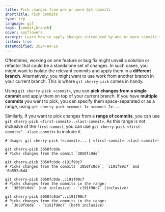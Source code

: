 ```yaml
---
title: Pick changes from one or more Git commits
shortTitle: Pick commits
type: tip
language: git
tags: [commit,branch]
cover: sunflowers
excerpt: Learn how to apply changes introduced by one or more commits to your current branch (cherry-picking).
listed: true
dateModified: 2024-04-16
---
```


Oftentimes, working on one feature or bug fix might unveil a solution or refactor that could be a standalone set of changes. In such cases, you might want to isolate the relevant commits and apply them in a **different branch**. Alternatively, you might want to use work from another branch in your current branch. This is where `git cherry-pick` comes in handy.

Using `git cherry-pick <commit>`, you can **pick changes from a single commit** and apply them on top of your current branch. If you have **multiple commits** you want to pick, you can specify them space-separated or as a range, using `git cherry-pick <commit-1> <commit-2>...`.

Similarly, if you want to pick changes from a **range of commits**, you can use `git cherry-pick <first-commit>..<last-commit>`. As this range is not inclusive of the `first-commit`, you can use `git cherry-pick <first-commit>^..<last-commit>` to include it.

```shell
# Usage: git cherry-pick (<commit>... | <first-commit>..<last-commit>)

git cherry-pick 3050fc0de
# Picks changes from the commit `3050fc0de`

git cherry-pick 3050fc0de c191f90c7
# Picks changes from the commits `3050fc0de`, `c191f90c7` and `0b552a6d4`

git cherry-pick 3050fc0de..c191f90c7
# Picks changes from the commits in the range:
#  `3050fc0de` (not inclusive) - `c191f90c7` (inclusive)

git cherry-pick 3050fc0de^..c191f90c7
# Picks changes from the commits in the range:
#  `3050fc0de` - `c191f90c7` (both inclusive)
```
